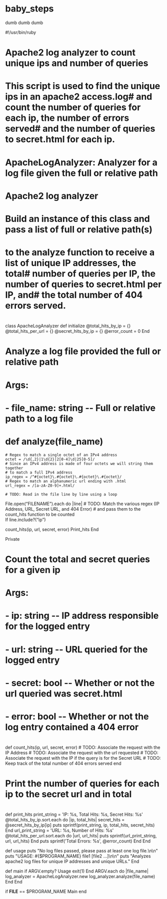 # baby_steps
dumb dumb dumb

#!/usr/bin/ruby
#
# Apache2 log analyzer to count unique ips and number of queries
#
# This script is used to find the unique ips in an apache2 access.log# and count the number of queries for each ip, the number of errors served# and the number of queries to secret.html for each ip.
#
#   ApacheLogAnalyzer: Analyzer for a log file given the full or relative path
#
# Apache2 log analyzer
#
#  Build an instance of this class and pass a list of full or relative path(s)
#  to the analyze function to receive a list of unique IP addresses, the total#  number of queries per IP, the number of queries to secret.html per IP, and#  the total number of 404 errors served.
#
class ApacheLogAnalyzer
  def initialize
    @total_hits_by_ip = {}
    @total_hits_per_url = {}
    @secret_hits_by_ip = {}
    @error_count = 0
  End
  # Analyze a log file provided the full or relative path
  #
  # Args:
  # - file_name: string -- Full or relative path to a log file
  #  def analyze(file_name)
    # Regex to match a single octet of an IPv4 address
    octet = /\d{,2}|1\d{2}|2[0-4]\d|25[0-5]/
    # Since an IPv4 address is made of four octets we will string them together
    # to match a full IPv4 address
    ip_regex = /^#{octet}\.#{octet}\.#{octet}\.#{octet}/
    # Regex to match an alphanumeric url ending with .html
    url_regex = /[a-zA-Z0-9]+.html/

    # TODO: Read in the file line by line using a loop
File.open(“FILENAME”).each do |line|
    # TODO: Match the various regex (IP Address, URL, Secret URL, and 404 Error)    # and pass them to the count_hits function to be counted  
If line.include?(“ip”)
	
  count_hits(ip, url, secret, error)
    Print_hits
  End




Private
  # Count the total and secret queries for a given ip
  #
  # Args:
  # - ip: string -- IP address responsible for the logged entry
  # - url: string -- URL queried for the logged entry
  # - secret: bool -- Whether or not the url queried was secret.html
  # - error: bool -- Whether or not the log entry contained a 404 error
  #
  def count_hits(ip, url, secret, error)
    # TODO: Associate the request with the IP Address
    # TODO: Associate the request with the url requested
    # TODO: Associate the request with the IP if the query is for the Secret URL
    # TODO: Keep track of the total number of 404 errors served
  end  
# Print the number of queries for each ip to the secret url and in total
#  
def print_hits
   print_string = 'IP: %s, Total Hits: %s, Secret Hits: %s'           @total_hits_by_ip.sort.each do |ip, total_hits|
      secret_hits = @secret_hits_by_ip[ip]
      puts sprintf(print_string, ip, total_hits, secret_hits)
    End
    url_print_string = 'URL: %s, Number of Hits: %s'
    @total_hits_per_url.sort.each do |url, url_hits|
      puts sprintf(url_print_string, url, url_hits)
    End
    puts sprintf('Total Errors: %s', @error_count)
  End
End

def usage
  puts "No log files passed, please pass at least one log file.\n\n"
  puts "USAGE: #{$PROGRAM_NAME} file1 [file2 ...]\n\n"
  puts "Analyzes apache2 log files for unique IP addresses and unique URLs."
End

def main
  if ARGV.empty?
    Usage
    exit(1)
  End
  ARGV.each do |file_name|
    log_analyzer = ApacheLogAnalyzer.new
    log_analyzer.analyze(file_name)
  End
End

if __FILE__ == $PROGRAM_NAME
  Main
end
